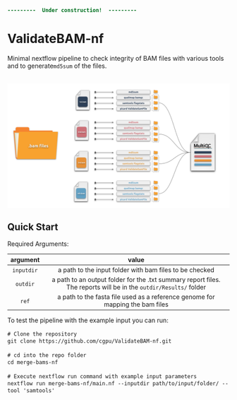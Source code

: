 ```diff
---------  Under construction!  ---------
```
# ValidateBAM-nf 
Minimal nextflow pipeline to check integrity of BAM files with various tools and to generate`md5sum` of the files.
<br><br>

<p align="center">
  <img src="images/validate-bam.svg"  width="800" align="center" >
</p>



## Quick Start

Required Arguments:

| argument       | value | 
|:--------------:|:-----:| 
| <kbd>`inputdir`</kbd>| a path to the input folder with bam files to be checked| 
|  <kbd>`outdir`</kbd>  | a path to an output folder for the .txt summary report files. <br> The reports will be in the `outdir/Results/`</kbd> folder|
| <kbd>`ref`| a path to the fasta file used as a reference genome for mapping the bam files|

To test the pipeline with the example input you can run:

```nextflow
# Clone the repository
git clone https://github.com/cgpu/ValidateBAM-nf.git

# cd into the repo folder 
cd merge-bams-nf

# Execute nextflow run command with example input parameters
nextflow run merge-bams-nf/main.nf --inputdir path/to/input/folder/ --tool 'samtools' 
```

